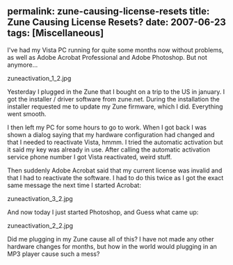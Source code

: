 permalink: zune-causing-license-resets
title: Zune Causing License Resets?
date: 2007-06-23
tags: [Miscellaneous]
---
I've had my Vista PC running for quite some months now without problems, as well as Adobe Acrobat Professional and Adobe Photoshop. But not anymore...

<!-- more -->

zuneactivation_1_2.jpg

Yesterday I plugged in the Zune that I bought on a trip to the US in january. I got the installer / driver software from zune.net. During the installation the installer requested me to update my Zune firmware, which I did. Everything went smooth.

I then left my PC for some hours to go to work. When I got back I was shown a dialog saying that my hardware configuration had changed and that I needed to reactivate Vista, hmmm. I tried the automatic activation but it said my key was already in use. After calling the automatic activation service phone number I got Vista reactivated, weird stuff.

Then suddenly Adobe Acrobat said that my current license was invalid and that I had to reactivate the software. I had to do this twice as I got the exact same message the next time I started Acrobat:

zuneactivation_3_2.jpg

And now today I just started Photoshop, and Guess what came up:

zuneactivation_2_2.jpg

Did me plugging in my Zune cause all of this? I have not made any other hardware changes for months, but how in the world would plugging in an MP3 player cause such a mess?
